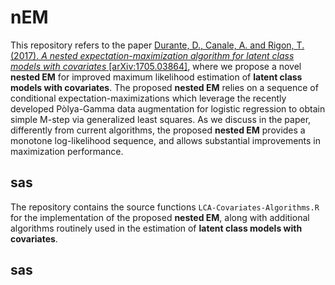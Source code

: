 # nEM
This repository refers to the paper  [Durante, D., Canale, A. and Rigon, T. (2017). *A nested expectation-maximization algorithm for latent class models with covariates* \[arXiv:1705.03864\]](https://arxiv.org/abs/1705.03864), where we propose a novel **nested EM** for improved maximum likelihood estimation of **latent class models with covariates**. The proposed **nested EM**  relies on a sequence of conditional expectation-maximizations which leverage the recently developed Pòlya-Gamma data augmentation for logistic regression to obtain simple M-step via  generalized least squares. As we discuss in the paper, differently from current algorithms, the proposed **nested EM** provides a monotone log-likelihood sequence, and allows substantial improvements in maximization performance.

## sas

The repository contains the source functions `LCA-Covariates-Algorithms.R` for the implementation of the proposed **nested EM**, along with additional algorithms routinely used in the estimation of **latent class models with covariates**.

## sas
